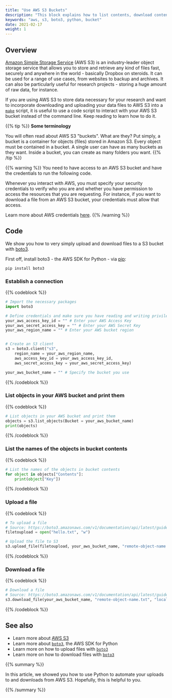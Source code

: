 ```yaml
---
title: "Use AWS S3 Buckets"
description: "This block explains how to list contents, download content from and upload content to a AWS S3 bucket."
keywords: "aws, s3, boto3, python, bucket"
date: 2021-02-17
weight: 1
---
```


## Overview <!-- Goal of the Building Block -->

[Amazon Simple Storage Service](https://aws.amazon.com/s3/) (AWS S3) is an industry-leader object storage service that allows you to store and retrieve any kind of files fast, securely and anywhere in the world - basically Dropbox on steroids. It can be used for a range of use cases, from websites to backup and archives. It can also be particularly useful for research projects - storing a huge amount of raw data, for instance.

If you are using AWS S3 to store data necessary for your research and want to incorporate downloading and uploading your data files to AWS S3 into a [`make`](/building-blocks/configure-your-computer/automation-and-workflows/make/) script, it is useful to use a code script to interact with your AWS S3 bucket instead of the command line. Keep reading to learn how to do it.

{{% tip %}}
**Some terminology**

You will often read about AWS S3 "buckets". What are they?
Put simply, a bucket is a container for objects (files) stored in Amazon S3. Every object must be contained in a bucket. A single user can have as many buckets as they want. Inside a bucket, you can create as many folders you want.
{{% /tip %}}

{{% warning %}}
You need to have access to an AWS S3 bucket and have the credentials to run the following code.

Whenever you interact with AWS, you must specify your security credentials to verify who you are and whether you have permission to access the resources that you are requesting. For instance, if you want to download a file from an AWS S3 bucket, your credentials must allow that access.

Learn more about AWS credentials [here](https://docs.aws.amazon.com/general/latest/gr/aws-sec-cred-types.html).
{{% /warning %}}

## Code

We show you how to very simply upload and download files to a S3 bucket with [boto3]().

First off, install boto3 - the AWS SDK for Python - via [pip](/building-blocks/configure-your-computer/statistics-and-computation/python-packages/):

```pip install boto3```

### Establish a connection
{{% codeblock %}}

```python
# Import the necessary packages
import boto3

# Define credentials and make sure you have reading and writing privileges on AWS user settings
your_aws_access_key_id = "" # Enter your AWS Access Key
your_aws_secret_access_key = "" # Enter your AWS Secret Key
your_aws_region_name = "" # Enter your AWS bucket region


# Create an S3 client
s3 = boto3.client("s3",
    region_name = your_aws_region_name,
    aws_access_key_id = your_aws_access_key_id,
    aws_secret_access_key = your_aws_secret_access_key)

your_aws_bucket_name = "" # Specify the bucket you use
```

{{% /codeblock %}}

### List objects in your AWS bucket and print them
{{% codeblock %}}

```python
# List objects in your AWS bucket and print them
objects = s3.list_objects(Bucket = your_aws_bucket_name)
print(objects)
```

{{% /codeblock %}}

### List the names of the objects in bucket contents
{{% codeblock %}}

```python
# List the names of the objects in bucket contents
for object in objects["Contents"]:
    print(object["Key"])
```

{{% /codeblock %}}

### Upload a file
{{% codeblock %}}

```python
# To upload a file
# Source: https://boto3.amazonaws.com/v1/documentation/api/latest/guide/s3-uploading-files.html
filetoupload = open("hello.txt", "w")

# Upload the file to S3
s3.upload_file(filetoupload, your_aws_bucket_name, "remote-object-name.txt")
```

{{% /codeblock %}}

### Download a file
{{% codeblock %}}

```python
# Download a file
# Source: https://boto3.amazonaws.com/v1/documentation/api/latest/guide/s3-example-download-file.html
s3.download_file(your_aws_bucket_name, "remote-object-name.txt", "local-file-name.txt")
```

{{% /codeblock %}}

## See also

- Learn more about [AWS S3](https://aws.amazon.com/s3)
- Learn more about [`boto3`](https://aws.amazon.com/s3), the AWS SDK for Python
- Learn more on how to upload files with [`boto3`](https://boto3.amazonaws.com/v1/documentation/api/latest/guide/s3-uploading-files.html)
- Learn more on how to download files with [`boto3`](https://boto3.amazonaws.com/v1/documentation/api/latest/guide/s3-example-download-file.html)

{{% summary %}}

In this article, we showed you how to use Python to automate your uploads to and downloads from AWS S3. Hopefully, this is helpful to you.

{{% /summary %}}
